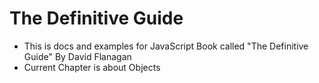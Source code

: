 # The Definitive Guide

- This is docs and examples for JavaScript Book called "The Definitive Guide" By David Flanagan
- Current Chapter is about Objects
